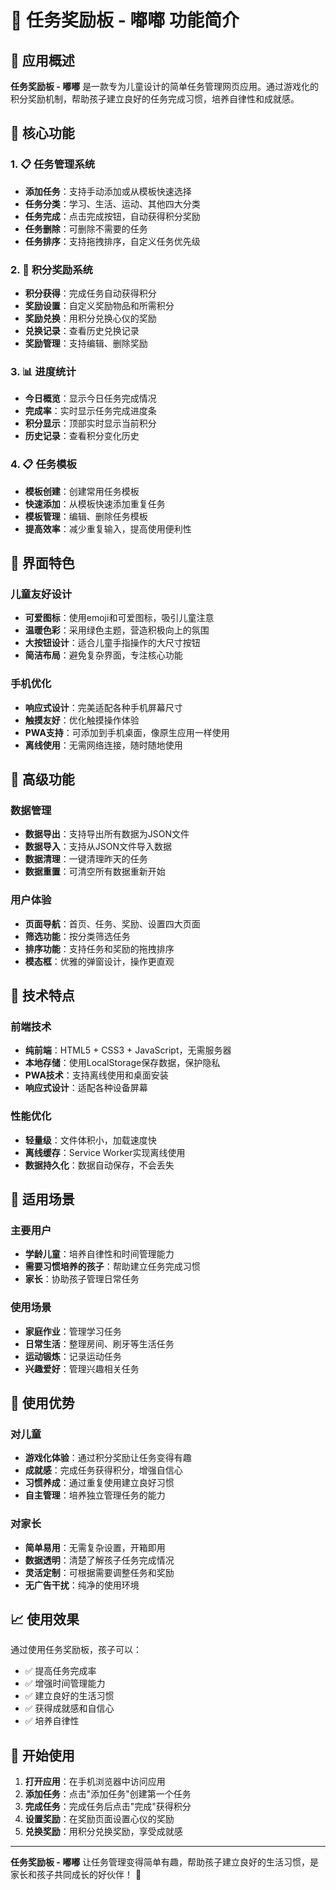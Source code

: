 # 🎯 任务奖励板 - 嘟嘟 功能简介

## 📱 应用概述
**任务奖励板 - 嘟嘟** 是一款专为儿童设计的简单任务管理网页应用。通过游戏化的积分奖励机制，帮助孩子建立良好的任务完成习惯，培养自律性和成就感。

## 🌟 核心功能

### 1. 📋 任务管理系统
- **添加任务**：支持手动添加或从模板快速选择
- **任务分类**：学习、生活、运动、其他四大分类
- **任务完成**：点击完成按钮，自动获得积分奖励
- **任务删除**：可删除不需要的任务
- **任务排序**：支持拖拽排序，自定义任务优先级

### 2. 🎁 积分奖励系统
- **积分获得**：完成任务自动获得积分
- **奖励设置**：自定义奖励物品和所需积分
- **奖励兑换**：用积分兑换心仪的奖励
- **兑换记录**：查看历史兑换记录
- **奖励管理**：支持编辑、删除奖励

### 3. 📊 进度统计
- **今日概览**：显示今日任务完成情况
- **完成率**：实时显示任务完成进度条
- **积分显示**：顶部实时显示当前积分
- **历史记录**：查看积分变化历史

### 4. 📋 任务模板
- **模板创建**：创建常用任务模板
- **快速添加**：从模板快速添加重复任务
- **模板管理**：编辑、删除任务模板
- **提高效率**：减少重复输入，提高使用便利性

## 🎨 界面特色

### 儿童友好设计
- **可爱图标**：使用emoji和可爱图标，吸引儿童注意
- **温暖色彩**：采用绿色主题，营造积极向上的氛围
- **大按钮设计**：适合儿童手指操作的大尺寸按钮
- **简洁布局**：避免复杂界面，专注核心功能

### 手机优化
- **响应式设计**：完美适配各种手机屏幕尺寸
- **触摸友好**：优化触摸操作体验
- **PWA支持**：可添加到手机桌面，像原生应用一样使用
- **离线使用**：无需网络连接，随时随地使用

## 🔧 高级功能

### 数据管理
- **数据导出**：支持导出所有数据为JSON文件
- **数据导入**：支持从JSON文件导入数据
- **数据清理**：一键清理昨天的任务
- **数据重置**：可清空所有数据重新开始

### 用户体验
- **页面导航**：首页、任务、奖励、设置四大页面
- **筛选功能**：按分类筛选任务
- **排序功能**：支持任务和奖励的拖拽排序
- **模态框**：优雅的弹窗设计，操作更直观

## 📱 技术特点

### 前端技术
- **纯前端**：HTML5 + CSS3 + JavaScript，无需服务器
- **本地存储**：使用LocalStorage保存数据，保护隐私
- **PWA技术**：支持离线使用和桌面安装
- **响应式设计**：适配各种设备屏幕

### 性能优化
- **轻量级**：文件体积小，加载速度快
- **离线缓存**：Service Worker实现离线使用
- **数据持久化**：数据自动保存，不会丢失

## 🎯 适用场景

### 主要用户
- **学龄儿童**：培养自律性和时间管理能力
- **需要习惯培养的孩子**：帮助建立任务完成习惯
- **家长**：协助孩子管理日常任务

### 使用场景
- **家庭作业**：管理学习任务
- **日常生活**：整理房间、刷牙等生活任务
- **运动锻炼**：记录运动任务
- **兴趣爱好**：管理兴趣相关任务

## 🚀 使用优势

### 对儿童
- **游戏化体验**：通过积分奖励让任务变得有趣
- **成就感**：完成任务获得积分，增强自信心
- **习惯养成**：通过重复使用建立良好习惯
- **自主管理**：培养独立管理任务的能力

### 对家长
- **简单易用**：无需复杂设置，开箱即用
- **数据透明**：清楚了解孩子任务完成情况
- **灵活定制**：可根据需要调整任务和奖励
- **无广告干扰**：纯净的使用环境

## 📈 使用效果

通过使用任务奖励板，孩子可以：
- ✅ 提高任务完成率
- ✅ 增强时间管理能力
- ✅ 建立良好的生活习惯
- ✅ 获得成就感和自信心
- ✅ 培养自律性

## 🎉 开始使用

1. **打开应用**：在手机浏览器中访问应用
2. **添加任务**：点击"添加任务"创建第一个任务
3. **完成任务**：完成任务后点击"完成"获得积分
4. **设置奖励**：在奖励页面设置心仪的奖励
5. **兑换奖励**：用积分兑换奖励，享受成就感

---

**任务奖励板 - 嘟嘟** 让任务管理变得简单有趣，帮助孩子建立良好的生活习惯，是家长和孩子共同成长的好伙伴！ 🌟
